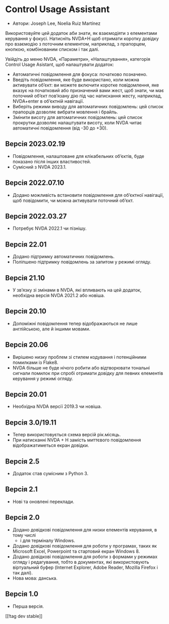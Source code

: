 # Control Usage Assistant #

* Автори: Joseph Lee, Noelia Ruiz Martínez

Використовуйте цей додаток аби знати, як взаємодіяти з елементами керування
у фокусі. Натисніть NVDA+H щоб отримати коротку довідку про взаємодію з
поточним елементом, наприклад, з прапорцем, кнопкою, комбінованим списком і
так далі.

Увійдіть до меню NVDA, «Параметри», «Налаштування», категорія Control Usage
Asistant, щоб налаштувати додаток:

* Автоматичні повідомлення для фокуса: початково позначено.
* Введіть повідомлення, яке буде використано, коли можна активувати об’єкт:
  ви можете включити коротке повідомлення, яке вказує на початковий або
  призначений вами жест, щоб знати, чи має поточний об’єкт пов’язану дію під
  час натискання жесту, наприклад, NVDA+enter в об’єктній навігації.
* Виберіть режими виводу для автоматичних повідомлень: цей список прапорців
  дозволяє вибрати мовлення і брайль.
* Змінити висоту для автоматичних повідомлень: цей список прокрутки дозволяє
  налаштувати висоту, коли NVDA читає автоматичні повідомлення (від -30 до
  +30).

## Версія 2023.02.19

* Повідомлення, налаштоване для клікабельних об’єктів, буде показано після
  інших властивостей.
* Сумісний з NVDA 2023.1.

## Версія 2022.07.10

* Додано можливість встановити повідомлення для об’єктної навігації, щоб
  повідомити, чи можна активувати поточний об’єкт.

## Версія 2022.03.27

* Потребує NVDA 2022.1 чи пізнішу.

## Версія 22.01

* Додано підтримку автоматичних повідомлень.
* Поліпшено підтримку повідомлень за запитом у режимі огляду.

## Версія 21.10

* У зв’язку зі змінами в NVDA, які впливають на цей додаток, необхідна
  версія NVDA 2021.2 або новіша.

## Версія 20.10

* Допоміжні повідомлення тепер відображаються не лише англійською, але й
  іншими мовами.

## Версія 20.06

* Вирішено низку проблем зі стилем кодування і потенційними помилками із
  Flake8.
* NVDA більше не буде нічого робити або відтворювати тональні сигнали
  помилок при спробі отримати довідку для певних елементів керування у
  режимі огляду.

## Версія 20.01

* Необхідна NVDA версії 2019.3 чи новіша.

## Версія 3.0/19.11

* Тепер використовується схема версій рік.місяць.
* При натисканні NVDA + H замість миттєвого повідомлення відображатиметься
  екран довідки.

## Версія 2.5

* Додаток став сумісним з Python 3.

## Версія 2.1

* Нові та оновлені переклади.

## Версія 2.0

* Додано довідкові повідомлення для низки елементів керування, в тому числі
  - і для терміналу Windows.
* Додано довідкові повідомлення для роботи у програмах, таких як Microsoft
  Excel, Powerpoint та стартовий екран Windows 8.
* Додано довідкові повідомлення для роботи з формами у режимах огляду і
  редагування, тобто в документах, які використовують віртуальний буфер
  (Internet Explorer, Adobe Reader, Mozilla Firefox і так далі).
* Нова мова: данська.

## Версія 1.0

* Перша версія.

[[!tag dev stable]]
